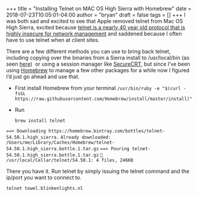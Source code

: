 +++
title = "Installing Telnet on MAC OS High Sierra with Homebrew"
date = 2018-07-23T10:05:01-04:00
author = "bryan"
draft = false
tags = []
+++
I was both sad and excited to see that Apple removed telnet from Mac OS High Sierra, excited because [telnet is a nearly 40 year old protocol that is highly insecure for network management](https://www.ssh.com/ssh/telnet) and saddened because I often have to use telnet when at client sites.

There are a few different methods you can use to bring back telnet, including copying over the binaries from a Sierra install to /usr/local/bin (as seen [here](https://www.petenetlive.com/KB/Article/0001364))  or using a session manager like [SecureCRT](https://www.vandyke.com/products/securecrt/), but since I’ve been using [Homebrew](https://brew.sh/) to manage a few other packages for a while now I figured I’d just go ahead and use that.

- First install Homebrew from your terminal
    `/usr/bin/ruby -e "$(curl -fsSL https://raw.githubusercontent.com/Homebrew/install/master/install)"`
    
- Run
    
    `brew install telnet`
    

`==> Downloading https://homebrew.bintray.com/bottles/telnet-54.50.1.high_sierra.`
`Already downloaded: /Users/me/Library/Caches/Homebrew/telnet-54.50.1.high_sierra.bottle.1.tar.gz`
`==> Pouring telnet-54.50.1.high_sierra.bottle.1.tar.gz`
`🍺  /usr/local/Cellar/telnet/54.50.1: 4 files, 246KB`

There you have it. Run telnet by simply issuing the telnet command and the ip/port you want to connect to.

`telnet towel.blinkenlights.nl`
